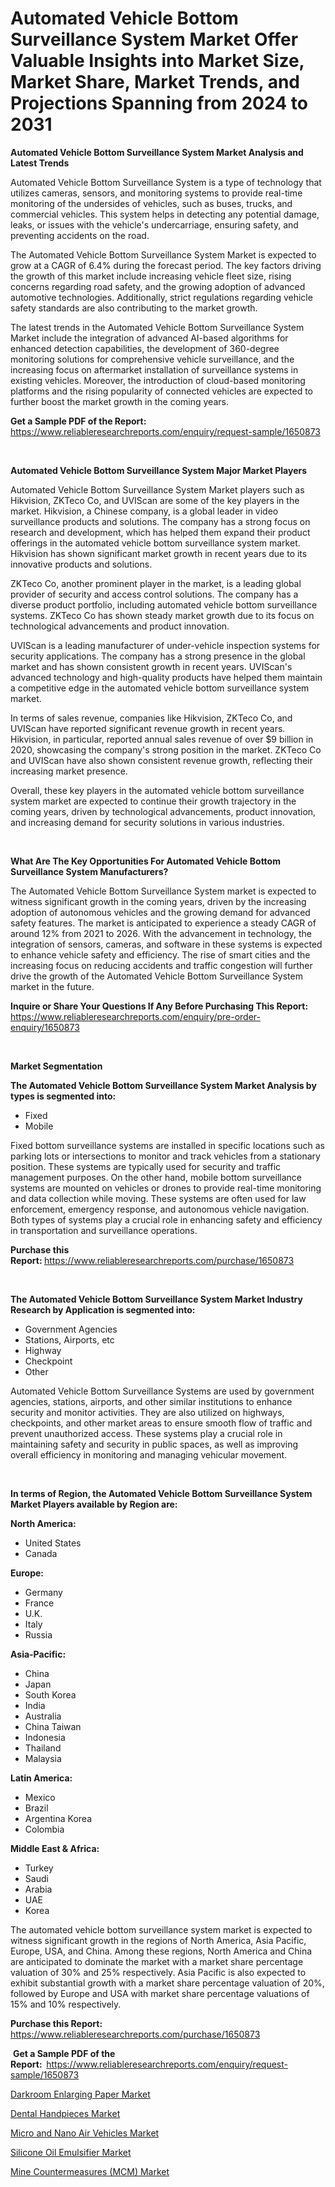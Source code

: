 <p><h1>Automated Vehicle Bottom Surveillance System Market Offer Valuable Insights into Market Size, Market Share, Market Trends, and Projections Spanning from 2024 to 2031</h1></p><p><strong>Automated Vehicle Bottom Surveillance System Market Analysis and Latest Trends</strong></p>
<p><p>Automated Vehicle Bottom Surveillance System is a type of technology that utilizes cameras, sensors, and monitoring systems to provide real-time monitoring of the undersides of vehicles, such as buses, trucks, and commercial vehicles. This system helps in detecting any potential damage, leaks, or issues with the vehicle's undercarriage, ensuring safety, and preventing accidents on the road.</p><p>The Automated Vehicle Bottom Surveillance System Market is expected to grow at a CAGR of 6.4% during the forecast period. The key factors driving the growth of this market include increasing vehicle fleet size, rising concerns regarding road safety, and the growing adoption of advanced automotive technologies. Additionally, strict regulations regarding vehicle safety standards are also contributing to the market growth.</p><p>The latest trends in the Automated Vehicle Bottom Surveillance System Market include the integration of advanced AI-based algorithms for enhanced detection capabilities, the development of 360-degree monitoring solutions for comprehensive vehicle surveillance, and the increasing focus on aftermarket installation of surveillance systems in existing vehicles. Moreover, the introduction of cloud-based monitoring platforms and the rising popularity of connected vehicles are expected to further boost the market growth in the coming years.</p></p>
<p><strong>Get a Sample PDF of the Report:&nbsp;</strong> <a href="https://www.reliableresearchreports.com/enquiry/request-sample/1650873">https://www.reliableresearchreports.com/enquiry/request-sample/1650873</a></p>
<p>&nbsp;</p>
<p><strong>Automated Vehicle Bottom Surveillance System Major Market Players</strong></p>
<p><p>Automated Vehicle Bottom Surveillance System Market players such as Hikvision, ZKTeco Co, and UVIScan are some of the key players in the market. Hikvision, a Chinese company, is a global leader in video surveillance products and solutions. The company has a strong focus on research and development, which has helped them expand their product offerings in the automated vehicle bottom surveillance system market. Hikvision has shown significant market growth in recent years due to its innovative products and solutions.</p><p>ZKTeco Co, another prominent player in the market, is a leading global provider of security and access control solutions. The company has a diverse product portfolio, including automated vehicle bottom surveillance systems. ZKTeco Co has shown steady market growth due to its focus on technological advancements and product innovation.</p><p>UVIScan is a leading manufacturer of under-vehicle inspection systems for security applications. The company has a strong presence in the global market and has shown consistent growth in recent years. UVIScan's advanced technology and high-quality products have helped them maintain a competitive edge in the automated vehicle bottom surveillance system market.</p><p>In terms of sales revenue, companies like Hikvision, ZKTeco Co, and UVIScan have reported significant revenue growth in recent years. Hikvision, in particular, reported annual sales revenue of over $9 billion in 2020, showcasing the company's strong position in the market. ZKTeco Co and UVIScan have also shown consistent revenue growth, reflecting their increasing market presence.</p><p>Overall, these key players in the automated vehicle bottom surveillance system market are expected to continue their growth trajectory in the coming years, driven by technological advancements, product innovation, and increasing demand for security solutions in various industries.</p></p>
<p>&nbsp;</p>
<p><strong>What Are The Key Opportunities For Automated Vehicle Bottom Surveillance System Manufacturers?</strong></p>
<p><p>The Automated Vehicle Bottom Surveillance System market is expected to witness significant growth in the coming years, driven by the increasing adoption of autonomous vehicles and the growing demand for advanced safety features. The market is anticipated to experience a steady CAGR of around 12% from 2021 to 2026. With the advancement in technology, the integration of sensors, cameras, and software in these systems is expected to enhance vehicle safety and efficiency. The rise of smart cities and the increasing focus on reducing accidents and traffic congestion will further drive the growth of the Automated Vehicle Bottom Surveillance System market in the future.</p></p>
<p><strong>Inquire or Share Your Questions If Any Before Purchasing This Report:</strong> <a href="https://www.reliableresearchreports.com/enquiry/pre-order-enquiry/1650873">https://www.reliableresearchreports.com/enquiry/pre-order-enquiry/1650873</a></p>
<p>&nbsp;</p>
<p><strong>Market Segmentation</strong></p>
<p><strong>The Automated Vehicle Bottom Surveillance System Market Analysis by types is segmented into:</strong></p>
<p><ul><li>Fixed</li><li>Mobile</li></ul></p>
<p><p>Fixed bottom surveillance systems are installed in specific locations such as parking lots or intersections to monitor and track vehicles from a stationary position. These systems are typically used for security and traffic management purposes. On the other hand, mobile bottom surveillance systems are mounted on vehicles or drones to provide real-time monitoring and data collection while moving. These systems are often used for law enforcement, emergency response, and autonomous vehicle navigation. Both types of systems play a crucial role in enhancing safety and efficiency in transportation and surveillance operations.</p></p>
<p><strong>Purchase this Report:&nbsp;</strong><a href="https://www.reliableresearchreports.com/purchase/1650873">https://www.reliableresearchreports.com/purchase/1650873</a></p>
<p>&nbsp;</p>
<p><strong>The Automated Vehicle Bottom Surveillance System Market Industry Research by Application is segmented into:</strong></p>
<p><ul><li>Government Agencies</li><li>Stations, Airports, etc</li><li>Highway</li><li>Checkpoint</li><li>Other</li></ul></p>
<p><p>Automated Vehicle Bottom Surveillance Systems are used by government agencies, stations, airports, and other similar institutions to enhance security and monitor activities. They are also utilized on highways, checkpoints, and other market areas to ensure smooth flow of traffic and prevent unauthorized access. These systems play a crucial role in maintaining safety and security in public spaces, as well as improving overall efficiency in monitoring and managing vehicular movement.</p></p>
<p>&nbsp;</p>
<p><strong>In terms of Region, the Automated Vehicle Bottom Surveillance System Market Players available by Region are:</strong></p>
<p>
    <p> <strong> North America: </strong>
        <ul>
            <li>United States</li>
            <li>Canada</li>
        </ul>
        </p> 
    <p> <strong> Europe: </strong>
        <ul>
            <li>Germany</li>
            <li>France</li>
            <li>U.K.</li>
            <li>Italy</li>
            <li>Russia</li>
        </ul>
        </p> 
    <p> <strong> Asia-Pacific: </strong>
        <ul>
            <li>China</li>
            <li>Japan</li>
            <li>South Korea</li>
            <li>India</li>
            <li>Australia</li>
            <li>China Taiwan</li>
            <li>Indonesia</li>
            <li>Thailand</li>
            <li>Malaysia</li>
        </ul>
        </p> 
    <p> <strong> Latin America: </strong>
        <ul>
            <li>Mexico</li>
            <li>Brazil</li>
            <li>Argentina Korea</li>
            <li>Colombia</li>
        </ul>
        </p> 
    <p> <strong> Middle East & Africa: </strong>
        <ul>
            <li>Turkey</li>
            <li>Saudi</li>
            <li>Arabia</li>
            <li>UAE</li>
            <li>Korea</li>
        </ul>
    </p>
    </p>
<p><p>The automated vehicle bottom surveillance system market is expected to witness significant growth in the regions of North America, Asia Pacific, Europe, USA, and China. Among these regions, North America and China are anticipated to dominate the market with a market share percentage valuation of 30% and 25% respectively. Asia Pacific is also expected to exhibit substantial growth with a market share percentage valuation of 20%, followed by Europe and USA with market share percentage valuations of 15% and 10% respectively.</p></p>
<p><strong>Purchase this Report: </strong><a href="https://www.reliableresearchreports.com/purchase/1650873">https://www.reliableresearchreports.com/purchase/1650873</a></p>
<p>&nbsp;<strong>Get a Sample PDF of the Report:&nbsp;&nbsp;</strong><a href="https://www.reliableresearchreports.com/enquiry/request-sample/1650873">https://www.reliableresearchreports.com/enquiry/request-sample/1650873</a></p>
<p><strong></strong></p>
<p><p><a href="https://issuu.com/reportprime-2/docs/darkroom-enlarging-paper-market-size-2030.pptx">Darkroom Enlarging Paper Market</a></p><p><a href="https://medium.com/@bobbyreynolds76g/decoding-dental-handpieces-market-metrics-market-share-trends-and-growth-patterns-7e10e5f8faf5">Dental Handpieces Market</a></p><p><a href="https://github.com/okotobwrhuteie/Market-Research-Report-List-1/blob/main/micro-and-nano-air-vehicles-market.md">Micro and Nano Air Vehicles Market</a></p><p><a href="https://issuu.com/reportprime-2/docs/silicone-oil-emulsifier-market-size-2030.pptx">Silicone Oil Emulsifier Market</a></p><p><a href="https://github.com/ashepherd82/Market-Research-Report-List-3/blob/main/mine-countermeasures-mcm-market.md">Mine Countermeasures (MCM) Market</a></p></p>